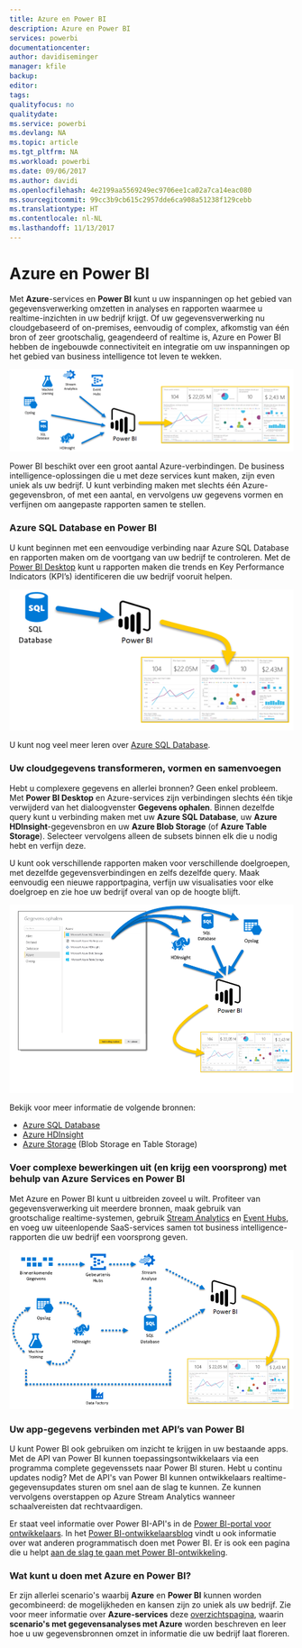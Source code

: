 ```yaml
---
title: Azure en Power BI
description: Azure en Power BI
services: powerbi
documentationcenter: 
author: davidiseminger
manager: kfile
backup: 
editor: 
tags: 
qualityfocus: no
qualitydate: 
ms.service: powerbi
ms.devlang: NA
ms.topic: article
ms.tgt_pltfrm: NA
ms.workload: powerbi
ms.date: 09/06/2017
ms.author: davidi
ms.openlocfilehash: 4e2199aa5569249ec9706ee1ca02a7ca14eac080
ms.sourcegitcommit: 99cc3b9cb615c2957dde6ca908a51238f129cebb
ms.translationtype: HT
ms.contentlocale: nl-NL
ms.lasthandoff: 11/13/2017
---
```

# <a name="azure-and-power-bi"></a>Azure en Power BI
Met **Azure**-services en **Power BI** kunt u uw inspanningen op het gebied van gegevensverwerking omzetten in analyses en rapporten waarmee u realtime-inzichten in uw bedrijf krijgt. Of uw gegevensverwerking nu cloudgebaseerd of on-premises, eenvoudig of complex, afkomstig van één bron of zeer grootschalig, geagendeerd of realtime is, Azure en Power BI hebben de ingebouwde connectiviteit en integratie om uw inspanningen op het gebied van business intelligence tot leven te wekken.

![](media/service-azure-and-power-bi/azure_1.png)

Power BI beschikt over een groot aantal Azure-verbindingen. De business intelligence-oplossingen die u met deze services kunt maken, zijn even uniek als uw bedrijf. U kunt verbinding maken met slechts één Azure-gegevensbron, of met een aantal, en vervolgens uw gegevens vormen en verfijnen om aangepaste rapporten samen te stellen.

### <a name="azure-sql-database-and-power-bi"></a>Azure SQL Database en Power BI
U kunt beginnen met een eenvoudige verbinding naar Azure SQL Database en rapporten maken om de voortgang van uw bedrijf te controleren. Met de [Power BI Desktop](desktop-getting-started.md) kunt u rapporten maken die trends en Key Performance Indicators (KPI’s) identificeren die uw bedrijf vooruit helpen.

![](media/service-azure-and-power-bi/azure_2_sqltopbi.png)

U kunt nog veel meer leren over [Azure SQL Database](http://azure.microsoft.com/services/sql-database/).

### <a name="transform-shape-and-merge-your-cloud-data"></a>Uw cloudgegevens transformeren, vormen en samenvoegen
Hebt u complexere gegevens en allerlei bronnen? Geen enkel probleem. Met **Power BI Desktop** en Azure-services zijn verbindingen slechts één tikje verwijderd van het dialoogvenster **Gegevens ophalen**. Binnen dezelfde query kunt u verbinding maken met uw **Azure SQL Database**, uw **Azure HDInsight**-gegevensbron en uw **Azure Blob Storage** (of **Azure Table Storage**). Selecteer vervolgens alleen de subsets binnen elk die u nodig hebt en verfijn deze.

U kunt ook verschillende rapporten maken voor verschillende doelgroepen, met dezelfde gegevensverbindingen en zelfs dezelfde query. Maak eenvoudig een nieuwe rapportpagina, verfijn uw visualisaties voor elke doelgroep en zie hoe uw bedrijf overal van op de hoogte blijft.

![](media/service-azure-and-power-bi/azure_3_multipletopbi.png)

Bekijk voor meer informatie de volgende bronnen:

* [Azure SQL Database](http://azure.microsoft.com/services/sql-database/)
* [Azure HDInsight](http://azure.microsoft.com/services/hdinsight/)
* [Azure Storage](http://azure.microsoft.com/services/storage/) (Blob Storage en Table Storage)

### <a name="get-complex-and-ahead-using-azure-services-and-power-bi"></a>Voer complexe bewerkingen uit (en krijg een voorsprong) met behulp van Azure Services en Power BI
Met Azure en Power BI kunt u uitbreiden zoveel u wilt. Profiteer van gegevensverwerking uit meerdere bronnen, maak gebruik van grootschalige realtime-systemen, gebruik [Stream Analytics](http://azure.microsoft.com/services/stream-analytics/) en [Event Hubs](http://azure.microsoft.com/services/event-hubs/), en voeg uw uiteenlopende SaaS-services samen tot business intelligence-rapporten die uw bedrijf een voorsprong geven.

![](media/service-azure-and-power-bi/azure_4_complex.png)

### <a name="connect-your-app-data-using-power-bi-apis"></a>Uw app-gegevens verbinden met API’s van Power BI
U kunt Power BI ook gebruiken om inzicht te krijgen in uw bestaande apps. Met de API van Power BI kunnen toepassingsontwikkelaars via een programma complete gegevenssets naar Power BI sturen. Hebt u continu updates nodig? Met de API's van Power BI kunnen ontwikkelaars realtime-gegevensupdates sturen om snel aan de slag te kunnen. Ze kunnen vervolgens overstappen op Azure Stream Analytics wanneer schaalvereisten dat rechtvaardigen.

Er staat veel informatie over Power BI-API's in de [Power BI-portal voor ontwikkelaars](http://dev.powerbi.com). In het [Power BI-ontwikkelaarsblog](http://blogs.msdn.com/powerbidev) vindt u ook informatie over wat anderen programmatisch doen met Power BI. Er is ook een pagina die u helpt [aan de slag te gaan met Power BI-ontwikkeling](https://msdn.microsoft.com/library/dn889824.aspx).

### <a name="what-could-you-do-with-azure-and-power-bi"></a>Wat kunt u doen met Azure en Power BI?
Er zijn allerlei scenario's waarbij **Azure** en **Power BI** kunnen worden gecombineerd: de mogelijkheden en kansen zijn zo uniek als uw bedrijf. Zie voor meer informatie over **Azure-services** deze [overzichtspagina](http://go.microsoft.com/fwlink/?LinkId=535031&clcid=0x409), waarin **scenario's met gegevensanalyses met Azure** worden beschreven en leer hoe u uw gegevensbronnen omzet in informatie die uw bedrijf laat floreren.

